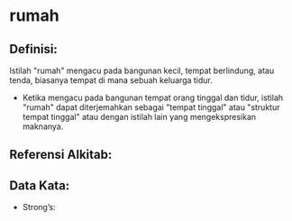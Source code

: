 # rumah

## Definisi:

Istilah "rumah" mengacu pada bangunan kecil, tempat berlindung, atau tenda, biasanya tempat di mana sebuah keluarga tidur. 

* Ketika mengacu pada bangunan tempat orang tinggal dan tidur, istilah "rumah" dapat diterjemahkan sebagai "tempat tinggal" atau "struktur tempat tinggal" atau dengan istilah lain yang mengekspresikan maknanya.


## Referensi Alkitab:


## Data Kata:

* Strong’s:
